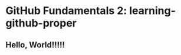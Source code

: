 # GitHub Fundamentals 2: learning-github-proper

<!-- ***************** -->

<!-- Some changes to check for something on the master branch-->
## Hello, World!!!!!